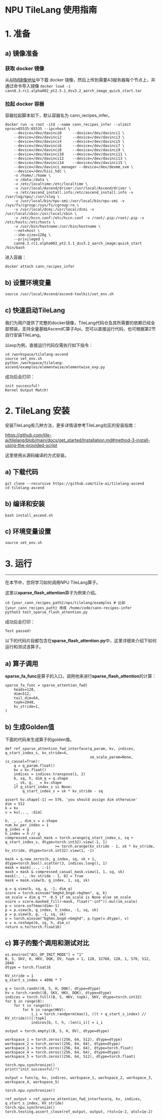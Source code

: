 NPU TileLang 使用指南
============================================================================
# 1. 准备
## a) 镜像准备
### 获取 docker 镜像
从[ARM镜像地址](https://ascend-cann.obs.cn-north-4.myhuaweicloud.com/cann8.3.rc1.alpha002/pt2.5.1/aarch/ascendc/cann8.3.rc1.alpha002_pt2.5.1_dsv3.2_aarch_image_quick_start.tar)中下载 docker 镜像，然后上传到需要A3服务器每个节点上，并通过命令导入镜像 `docker load -i cann8.3.rc1.alpha002_pt2.5.1_dsv3.2_aarch_image_quick_start.tar`

### 拉起 docker 容器

  容器拉起脚本如下，默认容器名为 cann_recipes_infer。
  ```
  docker run -u root -itd --name cann_recipes_infer --ulimit nproc=65535:65535 --ipc=host \
      --device=/dev/davinci0     --device=/dev/davinci1 \
      --device=/dev/davinci2     --device=/dev/davinci3 \
      --device=/dev/davinci4     --device=/dev/davinci5 \
      --device=/dev/davinci6     --device=/dev/davinci7 \
      --device=/dev/davinci8     --device=/dev/davinci9 \
      --device=/dev/davinci10    --device=/dev/davinci11 \
      --device=/dev/davinci12    --device=/dev/davinci13 \
      --device=/dev/davinci14    --device=/dev/davinci15 \
      --device=/dev/davinci_manager --device=/dev/devmm_svm \
      --device=/dev/hisi_hdc \
      -v /home/:/home \
      -v /data:/data \
      -v /etc/localtime:/etc/localtime \
      -v /usr/local/Ascend/driver:/usr/local/Ascend/driver \
      -v /etc/ascend_install.info:/etc/ascend_install.info -v /var/log/npu/:/usr/slog \
      -v /usr/local/bin/npu-smi:/usr/local/bin/npu-smi -v /sys/fs/cgroup:/sys/fs/cgroup:ro \
      -v /usr/local/dcmi:/usr/local/dcmi -v /usr/local/sbin:/usr/local/sbin \
      -v /etc/hccn.conf:/etc/hccn.conf -v /root/.pip:/root/.pip -v /etc/hosts:/etc/hosts \
      -v /usr/bin/hostname:/usr/bin/hostname \
      --net=host \
      --shm-size=128g \
      --privileged \
      cann8.3.rc1.alpha002_pt2.5.1_dsv3.2_aarch_image:quick_start /bin/bash
  ```
  进入容器：
  ```
  docker attach cann_recipes_infer
  ```

## b) 设置环境变量
  ```
  source /usr/local/Ascend/ascend-toolkit/set_env.sh
  ```
## c) 快速启动TileLang
  我们为用户提供了完整的docker镜像，TileLang代码仓及其所需要的依赖已经全部预装，支持全量基础AscendC算子Api。您可以直接运行代码，也可根据第2节自行安装TileLang。
  
  以exp为例，直接运行代码仅需执行如下指令：
  ```
  cd /workspace/tilelang-ascend
  source set_env.sh
  python /workspace/tilelang-ascend/examples/elementwise/elementwise_exp.py 
  ```

  成功后会打印：
  ```
  init successful!
  Kernel Output Match!
  ```
# 2. TileLang 安装

安装TileLang有几种方法，更多详情请参考TileLang社区的安装指南：

https://github.com/tile-ai/tilelang/blob/main/docs/get_started/Installation.md#method-3-install-using-the-provided-script



这里使用从源码编译的方式安装。

## a) 下载代码

    git clone --recursive https://github.com/tile-ai/tilelang-ascend
    cd tilelang-ascend

## b) 编译和安装
    bash install_ascend.sh

## c) 环境变量设置

    source set_env.sh

# 3. 运行

----------------------------------

在本节中，您将学习如何调用NPU TileLang算子。

这里以**sparse_flash_attention**算子为例来介绍。

```
cd {your_cann_recipes_path}/ops/tilelang/examples # 比如{your_cann_recipes_path} 改成 /home/code/cann-recipes-infer
python3 test_sparse_flash_attention.py
```

成功后会打印：

```
Test passed!
```



以下的代码片段都包含在**sparse_flash_attention.py**中，这里详细来介绍下如何运行和测试该算子。

## a) 算子调用

**sparse_fa_func**是算子的入口，调用他来进行**sparse_flash_attention**的计算：

```
sparse_fa_func = sparse_attention_fwd(
    heads=128,
    dim=512,
    tail_dim=64,
    topk=2048,
    kv_stride=1,
)
```

## b) 生成Golden值

下面的代码来生成算子的golden值。

    def ref_sparse_attention_fwd_interface(q_param, kv, indices, q_start_index_s, kv_stride=4,
                                           sm_scale_param=None, is_casual=True):
        q = q_param.float()
        kv = kv.float()
        indices = indices.transpose(1, 2)
        b, sq, h, dim_q = q.shape
        _, sk, g, _ = kv.shape
        if q_start_index_s is None:
            q_start_index_s = sk * kv_stride - sq
    
    assert kv.shape[-1] == 576, 'you should assign dim otherwise'
    dim = 512
    k = kv
    v = kv[..., :dim]
    
    b, _, _, dim_v = v.shape
    num_kv_per_index = 1
    g_index = g
    h_index = h // g
    compressed_casual_mask = torch.arange(q_start_index_s, sq + q_start_index_s, dtype=torch.int32).view(-1, 1)
                           >= torch.arange(kv_stride - 1, sk * kv_stride, kv_stride, dtype=torch.int32).view(1, -1)
    
    mask = q.new_zeros(b, g_index, sq, sk + 1, dtype=torch.bool).scatter(3, indices.long(), 1)
    mask = mask[..., :-1]
    mask = mask & compressed_casual_mask.view(1, 1, sq, sk)
    mask[:, :, :kv_stride - 1, 0] = True
    mask = mask.view(b, g_index, 1, sq, sk)
    
    q = q.view(b, sq, g, -1, dim_q)
    score = torch.einsum("bmghd,bngd->bghmn", q, k)
    sm_scale = dim_q ** -0.5 if sm_scale is None else sm_scale
    score = score.masked_fill(~mask, float("-inf")).mul(sm_scale)
    p = score.softmax(dim=-1)
    p = p.view(b, g_index, h_index, -1, sq, sk)
    p = p.view(b, g, -1, sq, sk)
    o = torch.einsum("bghmn,bngd->bmghd", p.type(v.dtype), v)
    o = o.reshape(b, sq, h, dim_v)
    return o.to(torch.float16)

## c) 算子的整个调用和测试对比

```
os.environ["ACL_OP_INIT_MODE"] = "1"
B, S, SKV, H, HKV, DQK, DV, topk = 1, 128, 32768, 128, 1, 576, 512, 2048
dtype = torch.float16

KV_stride = 1
q_start_s_index = 4096 * 7

q = torch.randn((B, S, H, DQK), dtype=dtype)
kv = torch.randn((B, SKV, HKV, DQK), dtype=dtype)
indices = torch.full((B, S, HKV, topk), SKV, dtype=torch.int32)
for b in range(B):
    for t in range(S):
        for h in range(HKV):
            i_i = torch.randperm(max(1, ((t + q_start_s_index) // KV_stride)))[:topk]
            indices[b, t, h, :len(i_i)] = i_i

output = torch.empty((B, S, H, DV), dtype=dtype)

workspace_1 = torch.zeros((256, 64, 512), dtype=dtype)
workspace_2 = torch.zeros((256, 64, 64), dtype=dtype)
workspace_3 = torch.zeros((256, 64, 64), dtype=torch.float)
workspace_4 = torch.zeros((256, 64, 64), dtype=dtype)
workspace_5 = torch.zeros((256, 64, 512), dtype=torch.float)

torch.npu.synchronize()
print("init successful!")

output = func(q, kv, indices, workspace_1, workspace_2, workspace_3, workspace_4, workspace_5)

torch.npu.synchronize()

ref_output = ref_sparse_attention_fwd_interface(q, kv, indices, q_start_s_index, KV_stride)
torch.npu.synchronize()
torch.testing.assert_close(ref_output, output, rtol=1e-2, atol=1e-2)
```

